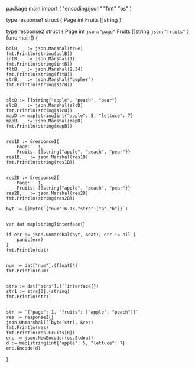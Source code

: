 package main
import (
    "encoding/json"
    "fmt"
    "os"
)


type response1 struct {
    Page   int
    Fruits []string
}


type response2 struct {
    Page   int      `json:"page"`
    Fruits []string `json:"fruits"`
}
func main() {

    bolB, _ := json.Marshal(true)
    fmt.Println(string(bolB))
    intB, _ := json.Marshal(1)
    fmt.Println(string(intB))
    fltB, _ := json.Marshal(2.34)
    fmt.Println(string(fltB))
    strB, _ := json.Marshal("gopher")
    fmt.Println(string(strB))


    slcD := []string{"apple", "peach", "pear"}
    slcB, _ := json.Marshal(slcD)
    fmt.Println(string(slcB))
    mapD := map[string]int{"apple": 5, "lettuce": 7}
    mapB, _ := json.Marshal(mapD)
    fmt.Println(string(mapB))


    res1D := &response1{
        Page:   1,
        Fruits: []string{"apple", "peach", "pear"}}
    res1B, _ := json.Marshal(res1D)
    fmt.Println(string(res1B))


    res2D := &response2{
        Page:   1,
        Fruits: []string{"apple", "peach", "pear"}}
    res2B, _ := json.Marshal(res2D)
    fmt.Println(string(res2B))

    byt := []byte(`{"num":6.13,"strs":["a","b"]}`)


    var dat map[string]interface{}

    if err := json.Unmarshal(byt, &dat); err != nil {
        panic(err)
    }
    fmt.Println(dat)


    num := dat["num"].(float64)
    fmt.Println(num)


    strs := dat["strs"].([]interface{})
    str1 := strs[0].(string)
    fmt.Println(str1)


    str := `{"page": 1, "fruits": ["apple", "peach"]}`
    res := response2{}
    json.Unmarshal([]byte(str), &res)
    fmt.Println(res)
    fmt.Println(res.Fruits[0])
    enc := json.NewEncoder(os.Stdout)
    d := map[string]int{"apple": 5, "lettuce": 7}
    enc.Encode(d)
}
